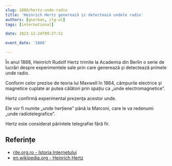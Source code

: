 ```yaml
---
slug: 1888/hertz-unde-radio
title: 'Heinrich Hertz generează și detectează undele radio'
authors: [gserban, ilg-ul]
tags: [international]

date: 2023-12-24T09:27:51

event_date: '1888'

---
```


În anul 1888, Heinrich Rudolf Hertz trimite la Academia din Berlin o serie
de lucrări despre experimentele sale prin care generează și detectează primele
unde radio.

<!-- truncate -->

Conform celor prezise de teoria lui Maxwell în 1864, câmpurile
electrice și magnetice
cuplate ar putea călători prin spațiu ca „unde electromagnetice”.

Hertz confirmă experimental prezența acestor unde.

Ele vor fi numite „unde herțiene” până la Marconi, care le va redenumi
„unde radiotelegrafice”.

Hertz este considerat părintele telegrafiei fără fir.

## Referințe

- [rite.org.ro - Istoria Internetului](https://rite.org.ro/istoria-internetului/)
- [en.wikipedia.org - Heinrich Hertz](https://en.wikipedia.org/wiki/Heinrich_Hertz)

